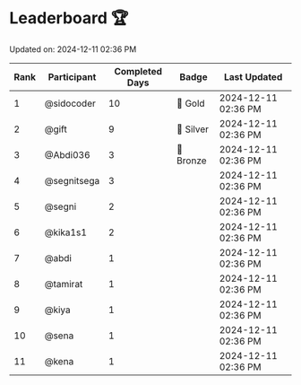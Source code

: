 # Leaderboard 🏆

Updated on: 2024-12-11 02:36 PM

| Rank | Participant       | Completed Days | Badge      | Last Updated         |
|------|-------------------|----------------|------------|----------------------|
| 1    | @sidocoder        | 10             | 🏅 Gold     | 2024-12-11 02:36 PM |
| 2    | @gift             | 9              | 🥈 Silver   | 2024-12-11 02:36 PM |
| 3    | @Abdi036          | 3              | 🥉 Bronze   | 2024-12-11 02:36 PM |
| 4    | @segnitsega       | 3              |            | 2024-12-11 02:36 PM |
| 5    | @segni            | 2              |            | 2024-12-11 02:36 PM |
| 6    | @kika1s1          | 2              |            | 2024-12-11 02:36 PM |
| 7    | @abdi             | 1              |            | 2024-12-11 02:36 PM |
| 8    | @tamirat          | 1              |            | 2024-12-11 02:36 PM |
| 9    | @kiya             | 1              |            | 2024-12-11 02:36 PM |
| 10   | @sena             | 1              |            | 2024-12-11 02:36 PM |
| 11   | @kena             | 1              |            | 2024-12-11 02:36 PM |
